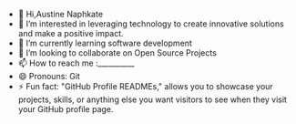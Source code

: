 - 👋 Hi,Austine Naphkate
- 👀 I’m interested in leveraging technology to create innovative solutions and make a positive impact.
- 🌱 I’m currently learning software development
- 💞️ I’m looking to collaborate on Open Source Projects
- 📫 How to reach me :__________
- 😄 Pronouns: Git 
- ⚡ Fun fact: "GitHub Profile READMEs," allows you to showcase your projects, skills, or anything else you want visitors to see when they visit your GitHub profile page. 

<!---
Naph140/Naph140 is a ✨ special ✨ repository because its `README.md` (this file) appears on your GitHub profile.
You can click the Preview link to take a look at your changes.
--->
